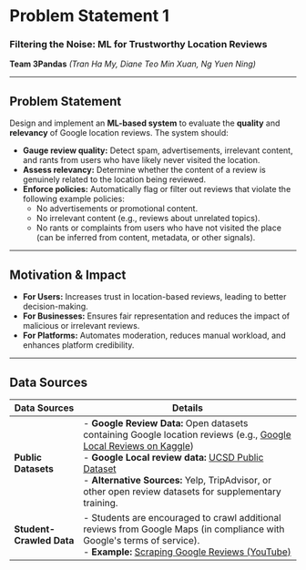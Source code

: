 # **Problem Statement 1**  
### **Filtering the Noise: ML for Trustworthy Location Reviews**  
**Team 3Pandas** *(Tran Ha My, Diane Teo Min Xuan, Ng Yuen Ning)*  

---

## **Problem Statement**  
Design and implement an **ML-based system** to evaluate the **quality** and **relevancy** of Google location reviews. The system should:  

- **Gauge review quality:** Detect spam, advertisements, irrelevant content, and rants from users who have likely never visited the location.  
- **Assess relevancy:** Determine whether the content of a review is genuinely related to the location being reviewed.  
- **Enforce policies:** Automatically flag or filter out reviews that violate the following example policies:  
  - No advertisements or promotional content.  
  - No irrelevant content (e.g., reviews about unrelated topics).  
  - No rants or complaints from users who have not visited the place (can be inferred from content, metadata, or other signals).  

---

## **Motivation & Impact**  
- **For Users:** Increases trust in location-based reviews, leading to better decision-making.  
- **For Businesses:** Ensures fair representation and reduces the impact of malicious or irrelevant reviews.  
- **For Platforms:** Automates moderation, reduces manual workload, and enhances platform credibility.  

---

## **Data Sources**  

| **Data Sources**       | **Details** |
|-------------------------|-------------|
| **Public Datasets**    | - **Google Review Data:** Open datasets containing Google location reviews (e.g., [Google Local Reviews on Kaggle](https://www.kaggle.com/datasets/denizbilginn/google-maps-restaurant-reviews))<br>- **Google Local review data:** [UCSD Public Dataset](https://mcauleylab.ucsd.edu/public_datasets/gdrive/googlelocal/)<br>- **Alternative Sources:** Yelp, TripAdvisor, or other open review datasets for supplementary training. |
| **Student-Crawled Data** | - Students are encouraged to crawl additional reviews from Google Maps (in compliance with Google's terms of service).<br>- **Example:** [Scraping Google Reviews (YouTube)](https://www.youtube.com/watch?v=LYMdZ7W9bWQ) |
